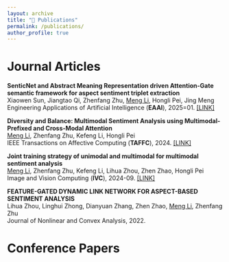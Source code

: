 ```yaml
---
layout: archive
title: "📖 Publications"
permalink: /publications/
author_profile: true
---
```


# Journal Articles

**SenticNet and Abstract Meaning Representation driven Attention-Gate semantic framework for aspect sentiment triplet extraction**  
Xiaowen Sun, Jiangtao Qi, Zhenfang Zhu, <u>Meng Li</u>, Hongli Pei, Jing Meng  
Engineering Applications of Artificial Intelligence (**EAAI**), 2025=01. [[LINK]](https://www.sciencedirect.com/science/article/abs/pii/S0952197624017834)

**Diversity and Balance: Multimodal Sentiment Analysis using Multimodal-Prefixed and Cross-Modal Attention**  
<u>Meng Li</u>, Zhenfang Zhu, Kefeng Li, Hongli Pei  
IEEE Transactions on Affective Computing (**TAFFC**), 2024. [[LINK]](https://ieeexplore.ieee.org/abstract/document/10601307)

**Joint training strategy of unimodal and multimodal for multimodal sentiment analysis**  
<u>Meng Li</u>, Zhenfang Zhu, Kefeng Li, Lihua Zhou, Zhen Zhao, Hongli Pei  
Image and Vision Computing (**IVC**), 2024-09. [[LINK]](https://www.sciencedirect.com/science/article/abs/pii/S0262885624002774)

**FEATURE-GATED DYNAMIC LINK NETWORK FOR ASPECT-BASED SENTIMENT ANALYSIS**  
Lihua Zhou, Linghui Zhong, Dianyuan Zhang, Zhen Zhao, <u>Meng Li</u>, Zhenfang Zhu  
Journal of Nonlinear and Convex Analysis, 2022.

# Conference Papers
